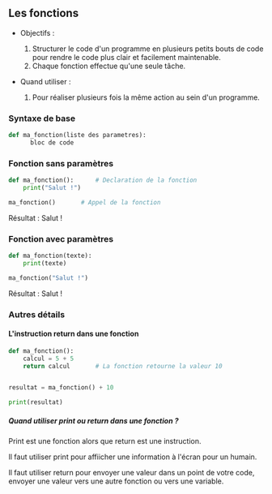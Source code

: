 ## Les fonctions

- Objectifs :
	1. 	Structurer le code d'un programme en plusieurs petits bouts de code pour rendre le code plus clair et facilement maintenable.
	2. 	Chaque fonction effectue qu'une seule tâche.

- Quand utiliser :
	1. Pour réaliser plusieurs fois la même action au sein d'un programme.

### Syntaxe de base

```Python
def ma_fonction(liste des parametres):
      bloc de code

```
### Fonction sans paramètres

```Python
def ma_fonction():		# Declaration de la fonction
	print("Salut !")

ma_fonction()		# Appel de la fonction

```
Résultat : Salut !

### Fonction avec paramètres

```Python
def ma_fonction(texte):
	print(texte)

ma_fonction("Salut !")

```

Résultat : Salut !

### Autres détails

#### L'instruction return dans une fonction

```Python
def ma_fonction():
    calcul = 5 + 5
    return calcul		# La fonction retourne la valeur 10


resultat = ma_fonction() + 10

print(resultat)

```

##### Quand utiliser print ou return dans une fonction ?

Print est une fonction alors que return est une instruction.

Il faut utiliser print pour affiicher une information à l'écran pour un humain.

Il faut utiliser return pour envoyer une valeur dans un point de votre code, envoyer une valeur vers une autre fonction ou vers une variable.


